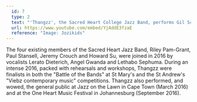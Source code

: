 ```yaml
---
  id: 7
  type: 2
  text: "'Thangzz', the Sacred Heart College Jazz Band, performs Gil Scott-Heron's 'Lady Day and John Coltrane' at Jazz on the Lawn 2016, a Cape Town Jazz Festival for high school and professional acts. "
  url: https://www.youtube.com/embed/YjAddE3fzaE
  reference: "Image: Jozikids"
---
```

The four existing members of the Sacred Heart Jazz Band, Riley Pam-Grant, Paul Stansell, Jeremy Crouch and Howard Su, were joined in 2016 by vocalists Lerato Dieterich, Angel Gwanda and Lethabo Sephuma. During an intense 2016, packed with rehearsals and workshops, Thangzz were finalists in both the "Battle of the Bands" at St Mary's and the St Andrew's "Viebz contemporary music" competitions. Thangzz also performed, and wowed, the general public at Jazz on the Lawn in Cape Town (March 2016) and at the One Heart Music Festival in Johannesburg (September 2016). 